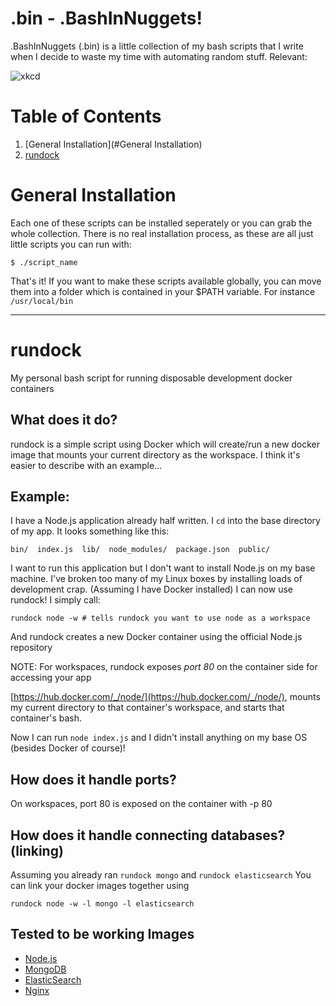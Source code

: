 # .bin - .BashInNuggets!
.BashInNuggets (.bin) is a little collection of my bash scripts that I write when I decide to waste
my time with automating random stuff. Relevant:

![xkcd](https://imgs.xkcd.com/comics/automation.png)

# Table of Contents

  1. [General Installation](#General Installation)
  1. [rundock](#rundock)


# General Installation
Each one of these scripts can be installed seperately or you can grab the whole collection.
There is no real installation process, as these are all just little scripts you can run with:

    $ ./script_name

That's it!  If you want to make these scripts available globally, you can move them into a folder
which is contained in your $PATH variable.  For instance `/usr/local/bin`


*************************************
# rundock
My personal bash script for running disposable development docker containers

## What does it do?
rundock is a simple script using Docker which will create/run a new docker image that mounts your 
current directory as the workspace. I think it's easier to describe with an example...

## Example:
I have a Node.js application already half written. I `cd` into the base directory of my app. It looks
something like this:

    bin/  index.js  lib/  node_modules/  package.json  public/
  
I want to run this application but I don't want to install Node.js on my base machine. I've broken too
many of my Linux boxes by installing loads of development crap.  (Assuming I have Docker installed)
I can now use rundock! I simply call:

    rundock node -w # tells rundock you want to use node as a workspace

And rundock creates a new Docker container using the official Node.js repository 

NOTE: For workspaces, rundock exposes *port 80* on the container side for
accessing your app

[https://hub.docker.com/_/node/](https://hub.docker.com/_/node/), mounts my current directory to that container's workspace, and starts
that container's bash.

Now I can run `node index.js` and I didn't install anything on my base OS (besides Docker of course)!

## How does it handle ports?
On workspaces, port 80 is exposed on the container with -p 80

## How does it handle connecting databases? (linking)
Assuming you already ran `rundock mongo` and `rundock elasticsearch` You can link your docker 
images together using 

    rundock node -w -l mongo -l elasticsearch
    
## Tested to be working Images
- [Node.js](https://hub.docker.com/_/node/)
- [MongoDB](https://hub.docker.com/_/mongo/)
- [ElasticSearch](https://hub.docker.com/_/elasticsearch/)
- [Nginx](https://hub.docker.com/_/nginx/)

